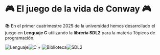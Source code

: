 # :video_game: El juego de la vida de Conway :video_game: 

📚 En el primer cuatrimestre 2025 de la universidad hemos desarrollado el juego en **Lenguaje C** utilizando la **libreria SDL2** para la materia Tópicos de programación.

![Lenguaje](https://img.shields.io/badge/Lenguaje-000000?style=for-the-badge)![C](https://img.shields.io/badge/C-blue?style=for-the-badge) + ![Biblioteca](https://img.shields.io/badge/Biblioteca-000000?style=for-the-badge)![SDL2](https://img.shields.io/badge/SDL2-00FF00?style=for-the-badge)



